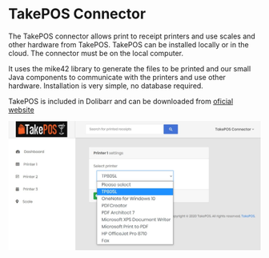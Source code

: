 # TakePOS Connector

The TakePOS connector allows print to receipt printers and use scales and other hardware from TakePOS. TakePOS can be installed locally or in the cloud. The connector must be on the local computer.

It uses the mike42 library to generate the files to be printed and our small Java components to communicate with the printers and use other hardware. Installation is very simple, no database required.

TakePOS is included in Dolibarr and can be downloaded from [oficial website](http://takepos.com)

![ScreenShot](https://raw.githubusercontent.com/andreubisquerra/TakePOS-connector-PHP/master/screenshot.JPG)
